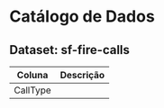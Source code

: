# Catálogo de Dados 
## Dataset: sf-fire-calls

| Coluna       | Descrição |
|--------------|-----------|
|CallType      |           |
